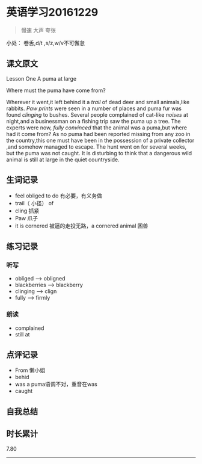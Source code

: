 # 英语学习20161229

> 慢速 大声 夸张

小处： 卷舌,d/t ,s/z,w/v不可懈怠

## 课文原文

Lesson One  A puma at large

Where must the puma have come from?

Wherever it went,it left behind it a _trail_ of dead deer and small animals,like rabbits.
_Paw prints_ were seen in a number of places   and puma fur was found _clinging_ to bushes.
Several people complained of   cat-like _noises_  at night,and a businessman on a fishing trip saw the puma   up a tree.
The experts were now, _fully_ _convinced_ that the animal   was a puma,but where had it come from?
As no puma had been reported missing from any zoo in the country,this one must have been in the possession of a private collector ,and somehow managed   to escape.
The hunt went on for several weeks, but the puma  was not  caught.
It is disturbing   to think that a dangerous wild animal  is still at large  in the quiet countryside.

## 生词记录
* feel obliged to do 有必要，有义务做
* trail（ 小径） of 
* cling  抓紧
* Paw  爪子
* it is cornered 被逼的走投无路，a cornered animal 困兽

## 练习记录

### 听写
* obliged --> obligned
* blackberries --> blackberry
* clinging --> clign
* fully --> firmly

### 朗读
* complained
* still at

## 点评记录
* From 懒小姐
 * behid
 * was a puma语调不对，重音在was 
 * caught 

## 自我总结

## 时长累计
7.80

---
